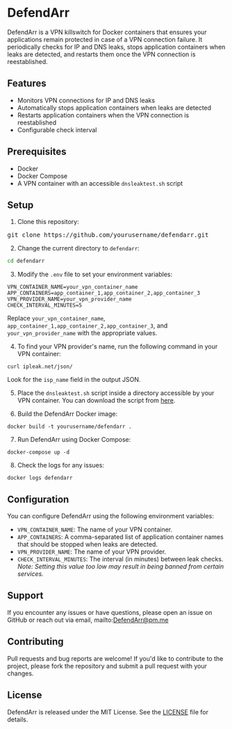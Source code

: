 # DefendArr

DefendArr is a VPN killswitch for Docker containers that ensures your applications remain protected in case of a VPN connection failure. It periodically checks for IP and DNS leaks, stops application containers when leaks are detected, and restarts them once the VPN connection is reestablished.

## Features

- Monitors VPN connections for IP and DNS leaks
- Automatically stops application containers when leaks are detected
- Restarts application containers when the VPN connection is reestablished
- Configurable check interval

## Prerequisites

- Docker
- Docker Compose
- A VPN container with an accessible `dnsleaktest.sh` script

## Setup

1. Clone this repository:
<pre>
git clone https://github.com/yourusername/defendarr.git
</pre>

2. Change the current directory to `defendarr`:
```bash
cd defendarr
```

3. Modify the `.env` file to set your environment variables:
```
VPN_CONTAINER_NAME=your_vpn_container_name
APP_CONTAINERS=app_container_1,app_container_2,app_container_3
VPN_PROVIDER_NAME=your_vpn_provider_name
CHECK_INTERVAL_MINUTES=5
```

Replace `your_vpn_container_name`, `app_container_1,app_container_2,app_container_3`, and `your_vpn_provider_name` with the appropriate values.

4. To find your VPN provider's name, run the following command in your VPN container:

```curl ipleak.net/json/```

Look for the `isp_name` field in the output JSON.

5. Place the `dnsleaktest.sh` script inside a directory accessible by your VPN container. You can download the script from [here](https://github.com/macvk/dnsleaktest).

6. Build the DefendArr Docker image:

```docker build -t yourusername/defendarr .```

7. Run DefendArr using Docker Compose:

```docker-compose up -d```

8. Check the logs for any issues:

```docker logs defendarr```

## Configuration

You can configure DefendArr using the following environment variables:

- `VPN_CONTAINER_NAME`: The name of your VPN container.
- `APP_CONTAINERS`: A comma-separated list of application container names that should be stopped when leaks are detected.
- `VPN_PROVIDER_NAME`: The name of your VPN provider.
- `CHECK_INTERVAL_MINUTES`: The interval (in minutes) between leak checks. *Note: Setting this value too low may result in being banned from certain services.*

## Support

If you encounter any issues or have questions, please open an issue on GitHub or reach out via email, mailto:DefendArr@pm.me

## Contributing

Pull requests and bug reports are welcome! If you'd like to contribute to the project, please fork the repository and submit a pull request with your changes.

## License

DefendArr is released under the MIT License. See the [LICENSE](LICENSE) file for details.
